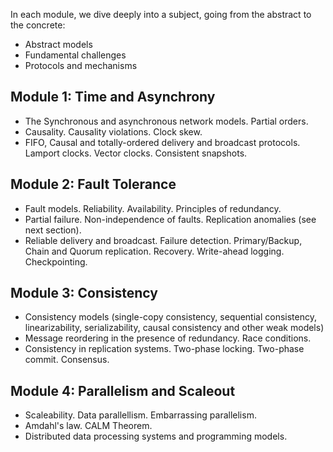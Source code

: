




In each module, we dive deeply into a subject, going from the abstract to the concrete:
 * Abstract models
 * Fundamental challenges
 * Protocols and mechanisms


## Module 1: Time and Asynchrony

* The Synchronous and asynchronous network models. Partial orders.
* Causality.  Causality violations.  Clock skew.
* FIFO, Causal and totally-ordered delivery and broadcast protocols. Lamport clocks.  Vector clocks. Consistent snapshots.

## Module 2: Fault Tolerance

* Fault models.  Reliability. Availability. Principles of redundancy.
* Partial failure.  Non-independence of faults. Replication anomalies (see next section).
* Reliable delivery and broadcast.  Failure detection.  Primary/Backup, Chain and Quorum replication.  Recovery. Write-ahead logging.  Checkpointing.

## Module 3: Consistency

* Consistency models (single-copy consistency, sequential consistency, linearizability, serializability, causal consistency and other weak models)
* Message reordering in the presence of redundancy.  Race conditions. 
* Consistency in replication systems.   Two-phase locking.  Two-phase commit.  Consensus.

## Module 4: Parallelism and Scaleout

* Scaleability.  Data parallellism.  Embarrassing parallelism.
* Amdahl's law.  CALM Theorem.
* Distributed data processing systems and programming models.
